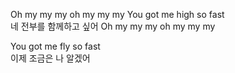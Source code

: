 Oh my my my oh my my my
You got me high so fast <br>
네 전부를 함께하고 싶어
Oh my my my oh my my my

You got me fly so fast <br>
이제 조금은 나 알겠어
